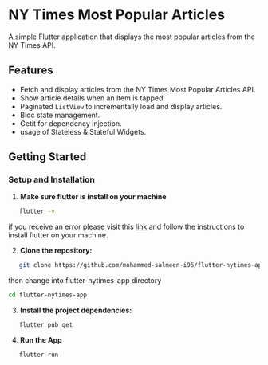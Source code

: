 # NY Times Most Popular Articles

A simple Flutter application that displays the most popular articles from the NY Times API.

## Features

- Fetch and display articles from the NY Times Most Popular Articles API.
- Show article details when an item is tapped.
- Paginated `ListView` to incrementally load and display articles.
- Bloc state management.
- Getit for dependency injection.
- usage of Stateless & Stateful Widgets.

## Getting Started

### Setup and Installation

1. **Make sure flutter is install on your machine**

```bash
   flutter -v
```

if you receive an error please visit this [link](https://docs.flutter.dev/get-started/install) and follow the instructions to install flutter on your machine.

2. **Clone the repository:**

```bash
   git clone https://github.com/mohammed-salmeen-i96/flutter-nytimes-app.git
```

then change into flutter-nytimes-app directory

```bash
cd flutter-nytimes-app
```

3. **Install the project dependencies:**

```bash
   flutter pub get
```

4. **Run the App**

```bash
   flutter run
```
